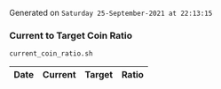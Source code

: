 Generated on `Saturday 25-September-2021 at 22:13:15`

### Current to Target Coin Ratio
`current_coin_ratio.sh`

Date|Current|Target|Ratio
---|---|---|---
